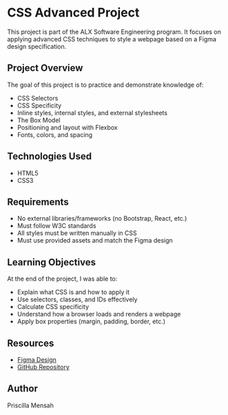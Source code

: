 # CSS Advanced Project

This project is part of the ALX Software Engineering program. It focuses on applying advanced CSS techniques to style a webpage based on a Figma design specification.

## Project Overview

The goal of this project is to practice and demonstrate knowledge of:
- CSS Selectors
- CSS Specificity
- Inline styles, internal styles, and external stylesheets
- The Box Model
- Positioning and layout with Flexbox
- Fonts, colors, and spacing

## Technologies Used

- HTML5
- CSS3

## Requirements

- No external libraries/frameworks (no Bootstrap, React, etc.)
- Must follow W3C standards
- All styles must be written manually in CSS
- Must use provided assets and match the Figma design

## Learning Objectives

At the end of the project, I was able to:
- Explain what CSS is and how to apply it
- Use selectors, classes, and IDs effectively
- Calculate CSS specificity
- Understand how a browser loads and renders a webpage
- Apply box properties (margin, padding, border, etc.)

## Resources

- [Figma Design](https://www.figma.com/design/MveA27D9hEHcxxj1bnZMWN/Homepage--Copy-?node-id=0-1&t=qE4euzyfVHaQTnF2-1)
- [GitHub Repository](https://github.com/devprilla/alx_html_css/tree/main/css_advanced)

## Author

Priscilla Mensah
